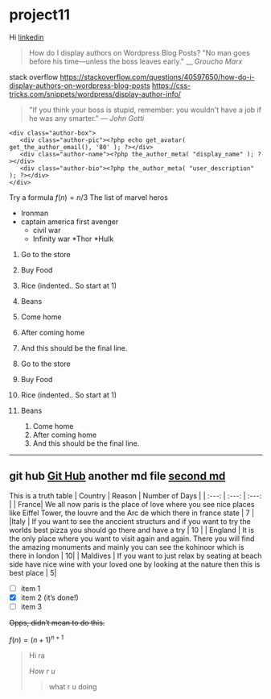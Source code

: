# project11
Hi 
[linkedin](https://in.linkedin.com/in/nishanthrajus)
> How do I display authors on Wordpress Blog Posts?
> "No man goes before his time—unless the boss leaves early."
> __ *Groucho Marx*
> 
stack  overflow <https://stackoverflow.com/questions/40597650/how-do-i-display-authors-on-wordpress-blog-posts>
<https://css-tricks.com/snippets/wordpress/display-author-info/>
> 
> "If you think your boss is stupid, remember: you wouldn't have a job if he was any smarter." — *John Gotti*
```
<div class="author-box">
   <div class="author-pic"><?php echo get_avatar( get_the_author_email(), '80' ); ?></div>
   <div class="author-name"><?php the_author_meta( "display_name" ); ?></div>
   <div class="author-bio"><?php the_author_meta( "user_description" ); ?></div>
</div>
```
Try a formula $f(n) = n/3$
The list of marvel heros
* Ironman
* captain america
first avenger
  * civil war
  * Infinity war
*Thor
*Hulk

1. Go to the store
2. Buy Food
  1. Rice (indented.. So start at 1)
  6. Beans
1. Come home
2. After coming home
3. And this should be the final line.

2. Go to the store
1. Buy Food
1. Rice (indented.. So start at 1)
1. Beans
    1. Come home
    1. After coming home
    3. And this should be the final line.
---------------------------------------------
git hub [Git Hub](https://github.com)
another md file [second md](second.md)
-----------------------------------------------

This is a truth table
| Country | Reason | Number of Days |
| :---: | :---: | :---: |
| France| We all now paris is the place of love where you see nice places like Eiffel Tower, the louvre and the Arc de which there in france state | 7 |
|Italy | If you want to see the anccient structurs and if you want to try the worlds best pizza you should go there and have a try | 10 |
| England | It is the only place where you want to visit again and again. There you will find the amazing monuments and mainly you can see the kohinoor which is there in london | 10|
| Maldives | If you want to just relax by seating at beach side have nice wine with your loved one by looking at the nature  then this is best place | 5|

- [ ] item 1
- [x] item 2 (it’s done!)
- [ ] item 3

~~Opps, didn’t mean to do this.~~

$f(n)=(n+1)^{n+1}$

>Hi ra
>
> *How r u*
>>what r u doing
